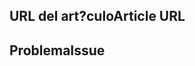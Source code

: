 <!---
Welcome to the Office Add-ins documentation repository.

To report an issue with the Office-Add-ins documentation, please provide the article URL and describe the issue below. Alternatively, if you want to submit a pull request with your recommended documentation changes, we will review your contributions and update our documentation accordingly.

If your issue is not related to the Office Add-ins documentation, please post it to one of the following channels instead:

- To ask a question about using the Office.js API, post your question to Stack Overflow and tag it with the "office-js" tag (http://stackoverflow.com/questions/tagged/office-js).

- To report an issue with the Office.js API or platform, create the issue in the OfficeDev/office-js repository (https://github.com/OfficeDev/office-js), which members of the product team monitor for customer-reported issues.

- To submit a feature request for the Office.js API or platform, post your idea to our User Voice page (https://officespdev.uservoice.com/), or if the feature request already exists there, add your vote for it.
-->

<!--- Provide a general summary of the documentation issue in the Title above -->

## <a name="article-url"></a><span data-ttu-id="b483b-101">URL del art?culo</span><span class="sxs-lookup"><span data-stu-id="b483b-101">Article URL</span></span>
<!-- Provide the URL of the article that this documentation issue relates to -->

## <a name="issue"></a><span data-ttu-id="b483b-102">Problema</span><span class="sxs-lookup"><span data-stu-id="b483b-102">Issue</span></span>
<!-- Provide a thorough description of the documentation issue -->
